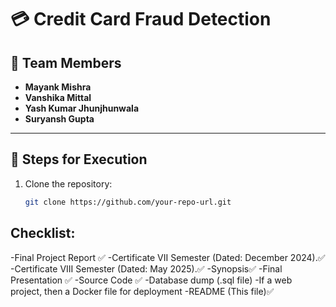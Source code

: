 # 💳 Credit Card Fraud Detection

## 👥 Team Members
- **Mayank Mishra**
- **Vanshika Mittal**
- **Yash Kumar Jhunjhunwala**
- **Suryansh Gupta**

---

## 🚀 Steps for Execution

1. Clone the repository:
   ```bash
   git clone https://github.com/your-repo-url.git


## Checklist:
-Final Project Report ✅
-Certificate VII Semester (Dated: December 2024).✅
-Certificate VIII Semester (Dated: May 2025).✅
-Synopsis✅
-Final Presentation ✅
-Source Code ✅
-Database dump (.sql file)
-If a web project, then a Docker file for deployment
-README (This file)✅
